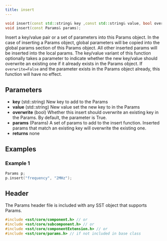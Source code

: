 ```yaml
---
title: insert
---
```

```cpp
void insert(const std::string& key ,const std::string& value, bool overwrite = true);
void insert(const Params& params);
```

Insert a key/value pair or a set of parameters into this Params object. In the case of inserting a Params object, global parameters will be copied into the global params section of this Params object. All other inserted params will be inserted into the local params. The key/value variant of this function optionally takes a parameter to indicate whether the new key/value should overwrite an existing one if it already exists in the Params object. If `overwrite=False` and the parameter exists in the Params object already, this function will have no effect.

## Parameters
* **key** (std::string) New key to add to the Params
* **value** (std::string) New value set the new key to in the Params
* **overwrite** (bool) Whether this insert should overwrite an existing key in the Params. By default, the parameter is True. 
* **params** (Params) A set of params to add to the insert function. Inserted params that match an existing key will overwrite the existing one.
* **returns** none


## Examples

### Example 1
```cpp
Params p;
p.insert("frequency", "2MHz"); 
```

## Header
The Params header file is included with any SST object that supports Params.
```cpp
#include <sst/core/component.h> // or
#include <sst/core/subcomponent.h> // or
#include <sst/core/componentExtension.h> // or
#include <sst/core/params.h> // if not included in base class
```
